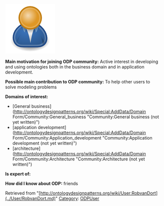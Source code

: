 [![Image:ODPUser.png](../images/a/a6/ODPUser.png)](../Image/ODPUser.png.md "Image:ODPUser.png")




  





__Main motivation for joining ODP community:__ Active interest in developing and using ontologies both in the business domain and in application development.


__Possible main contribution to ODP community:__ To help other users to solve modeling problems


__Domains of interest:__



* [General business](http://ontologydesignpatterns.org/wiki/Special:AddData/Domain Form/Community:General_business "Community:General business (not yet written)")
* [application development](http://ontologydesignpatterns.org/wiki/Special:AddData/Domain Form/Community:Application_development "Community:Application development (not yet written)")
* [architecture](http://ontologydesignpatterns.org/wiki/Special:AddData/Domain Form/Community:Architecture "Community:Architecture (not yet written)")


__Is expert of:__


  

__How did I know about ODP:__ friends






Retrieved from "[http://ontologydesignpatterns.org/wiki/User:RobvanDort](../User/RobvanDort.md)"
 [Category](http://ontologydesignpatterns.org/wiki/Special:Categories "Special:Categories"): [ODPUser](../Category/ODPUser.md "Category:ODPUser")